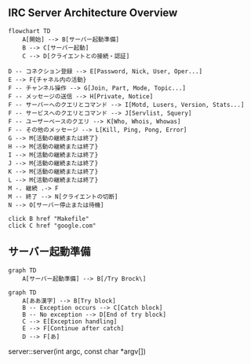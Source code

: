 ## IRC Server Architecture Overview

```mermaid
flowchart TD
    A[開始] --> B[サーバー起動準備]
    B --> C[サーバー起動]
    C --> D[クライエントとの接続・認証]
```
    D -- コネクション登録 --> E[Password, Nick, User, Oper...]
    E --> F{チャネル内の活動}
    F -- チャンネル操作 --> G[Join, Part, Mode, Topic...]
    F -- メッセージの送信 --> H[Private, Notice]
    F -- サーバーへのクエリとコマンド --> I[Motd, Lusers, Version, Stats...]
    F -- サービスへのクエリとコマンド --> J[Servlist, Squery]
    F -- ユーザーベースのクエリ --> K[Who, Whois, Whowas]
    F -- その他のメッセージ --> L[Kill, Ping, Pong, Error]
    G --> M{活動の継続または終了}
    H --> M{活動の継続または終了}
    I --> M{活動の継続または終了}
    J --> M{活動の継続または終了}
    K --> M{活動の継続または終了}
    L --> M{活動の継続または終了}
    M -. 継続 .-> F
    M -- 終了 --> N[クライエントの切断]
    N --> O[サーバー停止または待機]

    click B href "Makefile"
    click C href "google.com"

## サーバー起動準備

```mermaid
graph TD
    A[サーバー起動準備] --> B[/Try Brock\]

```

```mermaid
graph TD
    A[ああ漢字] --> B[Try block]
    B -- Exception occurs --> C[Catch block]
    B -- No exception --> D[End of try block]
    C --> E[Exception handling]
    E --> F[Continue after catch]
    D --> F[あ]

```

server::server(int argc, const char *argv[])
